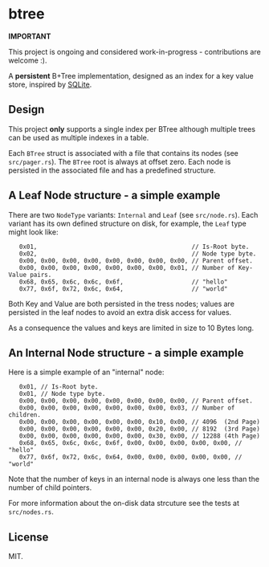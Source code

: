 # btree

**IMPORTANT** 

This project is ongoing and considered work-in-progress - contributions are welcome :).

A **persistent** B+Tree implementation, designed as an index for a key value store, inspired by [SQLite](https://www.sqlite.org/index.html).

## Design
This project **only** supports a single index per BTree although multiple trees can be used as multiple indexes in a table.

Each `BTree` struct is associated with a file that contains its nodes (see `src/pager.rs`). The `BTree` root is always at offset zero. Each node is persisted in the associated file and has a predefined structure.

## A Leaf Node structure - a simple example
There are two `NodeType` variants: `Internal` and `Leaf` (see `src/node.rs`). Each variant has its own defined structure on disk, for example, the `Leaf` type might look like:
```
   0x01,                                           // Is-Root byte.
   0x02,                                           // Node type byte.
   0x00, 0x00, 0x00, 0x00, 0x00, 0x00, 0x00, 0x00, // Parent offset.
   0x00, 0x00, 0x00, 0x00, 0x00, 0x00, 0x00, 0x01, // Number of Key-Value pairs.
   0x68, 0x65, 0x6c, 0x6c, 0x6f,                   // "hello"
   0x77, 0x6f, 0x72, 0x6c, 0x64,                   // "world"
```

Both Key and Value are both persisted in the tress nodes; values are persisted in the leaf nodes to avoid an extra disk access for values.

As a consequence the values and keys are limited in size to 10 Bytes long.

## An Internal Node structure - a simple example
Here is a simple example of an "internal" node:
```
   0x01, // Is-Root byte.
   0x01, // Node type byte.
   0x00, 0x00, 0x00, 0x00, 0x00, 0x00, 0x00, 0x00, // Parent offset.
   0x00, 0x00, 0x00, 0x00, 0x00, 0x00, 0x00, 0x03, // Number of children.
   0x00, 0x00, 0x00, 0x00, 0x00, 0x00, 0x10, 0x00, // 4096  (2nd Page)
   0x00, 0x00, 0x00, 0x00, 0x00, 0x00, 0x20, 0x00, // 8192  (3rd Page)
   0x00, 0x00, 0x00, 0x00, 0x00, 0x00, 0x30, 0x00, // 12288 (4th Page)
   0x68, 0x65, 0x6c, 0x6c, 0x6f, 0x00, 0x00, 0x00, 0x00, 0x00, // "hello"
   0x77, 0x6f, 0x72, 0x6c, 0x64, 0x00, 0x00, 0x00, 0x00, 0x00, // "world"
```
Note that the number of keys in an internal node is always one less than the number of child pointers.

For more information about the on-disk data strcuture see the tests at `src/nodes.rs`.

## License
MIT.

